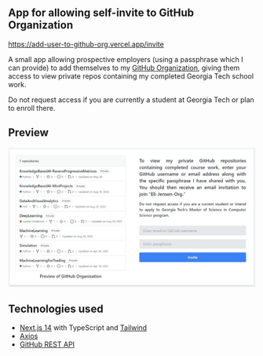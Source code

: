## App for allowing self-invite to GitHub Organization

https://add-user-to-github-org.vercel.app/invite

A small app allowing prospective employers (using a passphrase which I can provide) to add themselves to my [GitHub Organization](https://github.com/Eli-Jensen-Org), giving them access to view private repos containing my completed Georgia Tech school work.

Do not request access if you are currently a student at Georgia Tech or plan to enroll there.

## Preview
![Preview of website](https://github.com/Eli-Jensen/add-user-to-github-org/blob/main/public/add_user_to_github_preview.JPG)

## Technologies used

* [Next.js 14](https://nextjs.org/) with TypeScript and [Tailwind](https://tailwindcss.com/)
* [Axios](https://github.com/axios/axios)
* [GitHub REST API](https://docs.github.com/en/rest/about-the-rest-api/about-the-rest-api?apiVersion=2022-11-28)
